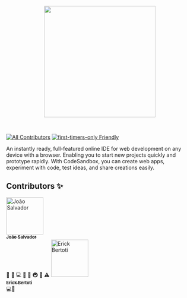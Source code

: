 <p align="center">
  <a href="https://github.com/Ssalvador221/BluePlanet-App">
    <img src="https://media.licdn.com/dms/image/C4D22AQGAwzB5_8l3Xg/feedshare-shrink_1280/0/1668088320523?e=1674691200&v=beta&t=n675CzO54kXXlOuanoGvprSQPTPG6GoabYDndFhfEr4" height="300px">
  </a>
</p>

&nbsp;

[![All Contributors](https://img.shields.io/badge/all_contributors-5-orange.svg?style=flat-square)](#contributors-)
[![first-timers-only Friendly](https://img.shields.io/badge/first--timers--only-friendly-blue.svg)](http://www.firsttimersonly.com/)

An instantly ready, full-featured online IDE for web development on any device
with a browser. Enabling you to start new projects quickly and prototype
rapidly. With CodeSandbox, you can create web apps, experiment with code, test
ideas, and share creations easily.


 
## Contributors ✨
<tr>
    <td align="center"><a href="https://github.com/Ssalvador221"><img src="https://avatars.githubusercontent.com/u/82125523?v=4" width="100px;" alt="João Salvador"/><br /><sub><b>João Salvador</b></sub></a><br /><a title="Answering Questions">💬</a> <a href="#blog-CompuIves" </a> <a  title="Bug reports">🐛</a> <a  title="Code">💻</a> <a title="Design">🎨</a> <a title="Documentation">📖</a> <a title="Lider do Time</a>🧠<a  title="Infrastructure (Hosting, Build-Tools, etc)">🚇</a> <a  title="Reviewed Pull Requests">👀</a> <a title="Tests">⚠️</a></td>
  
   <td align="center"><a href="https://github.com/ErickBertoti"><img src="https://avatars.githubusercontent.com/u/95359762?v=4" width="100px;" alt="Erick Bertoti"/><br /><sub><b>Erick Bertoti</b></sub></a><br /><a title="Code">💻</a><a title="Desing">🎨</a></td>
      
</tr>
  

